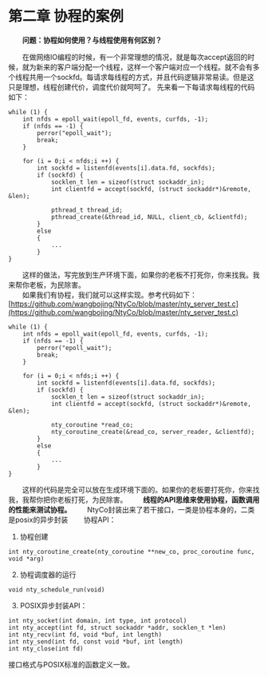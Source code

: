 # 第二章 协程的案例

&emsp;&emsp;**问题：协程如何使用？与线程使用有何区别？**

&emsp;&emsp;在做网络IO编程的时候，有一个非常理想的情况，就是每次accept返回的时候，就为新来的客户端分配一个线程，这样一个客户端对应一个线程。就不会有多个线程共用一个sockfd。每请求每线程的方式，并且代码逻辑非常易读。但是这只是理想，线程创建代价，调度代价就呵呵了。
先来看一下每请求每线程的代码如下：
```
while (1) {
    int nfds = epoll_wait(epoll_fd, events, curfds, -1);
    if (nfds == -1) {
        perror("epoll_wait");
        break;
    }

    for (i = 0;i < nfds;i ++) {
        int sockfd = listenfd(events[i].data.fd, sockfds);
        if (sockfd) {
            socklen_t len = sizeof(struct sockaddr_in);
            int clientfd = accept(sockfd, (struct sockaddr*)&remote, &len);

            pthread_t thread_id;
            pthread_create(&thread_id, NULL, client_cb, &clientfd);
        }
        else
        {
            ...
        }
}

```
&emsp;&emsp;这样的做法，写完放到生产环境下面，如果你的老板不打死你，你来找我。我来帮你老板，为民除害。  
&emsp;&emsp;如果我们有协程，我们就可以这样实现。参考代码如下：
&emsp;&emsp;[https://github.com/wangbojing/NtyCo/blob/master/nty_server_test.c](https://github.com/wangbojing/NtyCo/blob/master/nty_server_test.c)

```
while (1) {
    int nfds = epoll_wait(epoll_fd, events, curfds, -1);
    if (nfds == -1) {
        perror("epoll_wait");
        break;
    }

    for (i = 0;i < nfds;i ++) {
        int sockfd = listenfd(events[i].data.fd, sockfds);
        if (sockfd) {
            socklen_t len = sizeof(struct sockaddr_in);
            int clientfd = accept(sockfd, (struct sockaddr*)&remote, &len);
            
            nty_coroutine *read_co;
            nty_coroutine_create(&read_co, server_reader, &clientfd);
        }
        else
        {
            ...
        }
}

```
&emsp;&emsp;这样的代码是完全可以放在生成环境下面的。如果你的老板要打死你，你来找我，我帮你把你老板打死，为民除害。
&emsp;&emsp;**线程的API思维来使用协程，函数调用的性能来测试协程。**
&emsp;&emsp;NtyCo封装出来了若干接口，一类是协程本身的，二类是posix的异步封装
&emsp;&emsp;协程API：
1. 协程创建  
```
int nty_coroutine_create(nty_coroutine **new_co, proc_coroutine func, void *arg)  
```  
2. 协程调度器的运行  
```
void nty_schedule_run(void)  
```  
3. POSIX异步封装API：  
```
int nty_socket(int domain, int type, int protocol)
int nty_accept(int fd, struct sockaddr *addr, socklen_t *len)
int nty_recv(int fd, void *buf, int length)
int nty_send(int fd, const void *buf, int length)
int nty_close(int fd)
```  
接口格式与POSIX标准的函数定义一致。


